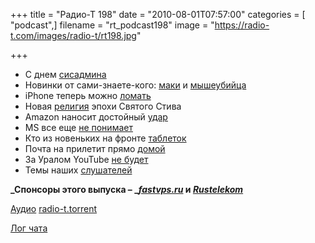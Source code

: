+++
title = "Радио-Т 198"
date = "2010-08-01T07:57:00"
categories = [ "podcast",]
filename = "rt_podcast198"
image = "https://radio-t.com/images/radio-t/rt198.jpg"

+++

- С днем [сисадмина](http://habrahabr.ru/company/microsoft/blog/100491/)
- Новинки от сами-знаете-кого: [маки](http://www.wired.com/gadgetlab/2010/07/new-imacs-add-ips-displays-core-i-processors-across-the-range/) и [мышеубийца](http://http://techcrunch.com/2010/07/27/apple-magic-trackpad-mouse/)
- iPhone теперь можно [ломать](http://mashable.com/2010/07/26/dmca-jailbreak-exemption/)
- Новая [религия](http://techcrunch.com/2010/07/29/apple-religion/) эпохи Святого Стива
- Amazon наносит достойный [удар](http://www.wired.com/gadgetlab/2010/07/amazon-new-kindle/)
- MS все еще [не понимает](http://arstechnica.com/microsoft/news/2010/07/ballmer-and-microsoft-still-doesnt-get-the-ipad.ars)
- Кто из новеньких на фронте [таблеток](http://www.switched.com/2010/07/30/rims-blackpad-9-7-inch-tablet-rumored-to-debut-in-november/)
- Почта на прилетит прямо [домой](http://dvice.com/archives/2010/07/fedexs-dream-of.php)
- За Уралом YouTube [не будет](http://net.compulenta.ru/550553/)
- Темы наших [слушателей](http://radio-t.com/temi_dlja_vipuskov/temy-dlya-198/)

**_Спонсоры этого выпуска – _[_fastvps.ru_](http://fastvps.ru/) и [_Rustelekom_](http://robobill.net/)**

[Аудио](http://archive.rucast.net/radio-t/media/rt_podcast198.mp3)
[radio-t.torrent](http://www.radio-t.com/torrents/rt_podcast198.mp3.torrent)

[Лог чата](http://chat.radio-t.com/logs/radio-t-198.html)
<audio src="http://archive.rucast.net/radio-t/media/rt_podcast198.mp3" preload="none"></audio>